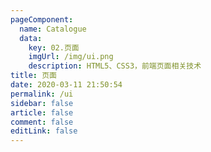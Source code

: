 ```yaml
---
pageComponent: 
  name: Catalogue
  data: 
    key: 02.页面
    imgUrl: /img/ui.png
    description: HTML5、CSS3，前端页面相关技术
title: 页面
date: 2020-03-11 21:50:54
permalink: /ui
sidebar: false
article: false
comment: false
editLink: false
---
```

